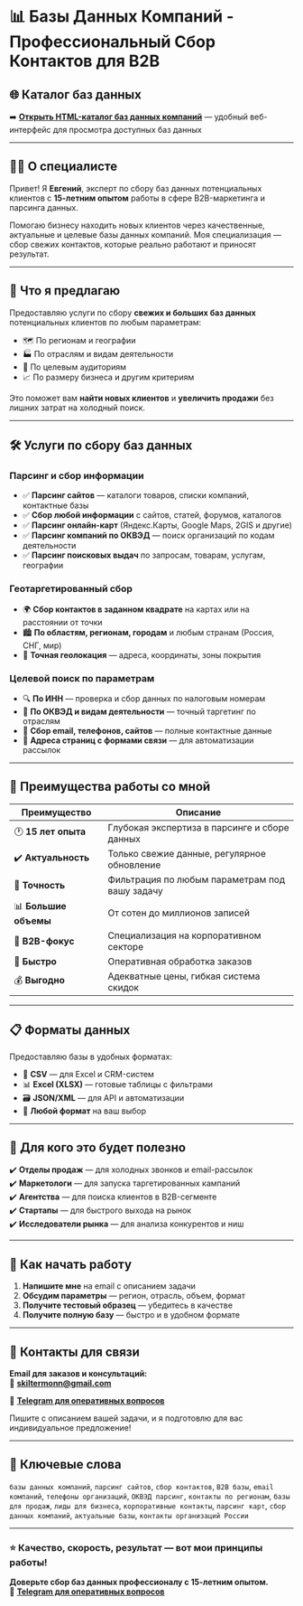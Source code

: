# 📊 Базы Данных Компаний - Профессиональный Сбор Контактов для B2B

## 🌐 Каталог баз данных

➡️ **[Открыть HTML-каталог баз данных компаний](index.html)** — удобный веб-интерфейс для просмотра доступных баз данных

---

## 👨‍💼 О специалисте

Привет! Я **Евгений**, эксперт по сбору баз данных потенциальных клиентов с **15-летним опытом** работы в сфере B2B-маркетинга и парсинга данных.

Помогаю бизнесу находить новых клиентов через качественные, актуальные и целевые базы данных компаний. Моя специализация — сбор свежих контактов, которые реально работают и приносят результат.

---

## 🎯 Что я предлагаю

Предоставляю услуги по сбору **свежих и больших баз данных** потенциальных клиентов по любым параметрам:

- 🗺️ По регионам и географии
- 🏭 По отраслям и видам деятельности
- 🎪 По целевым аудиториям
- 📈 По размеру бизнеса и другим критериям

Это поможет вам **найти новых клиентов** и **увеличить продажи** без лишних затрат на холодный поиск.

---

## 🛠️ Услуги по сбору баз данных

### Парсинг и сбор информации

- ✅ **Парсинг сайтов** — каталоги товаров, списки компаний, контактные базы
- ✅ **Сбор любой информации** с сайтов, статей, форумов, каталогов
- ✅ **Парсинг онлайн-карт** (Яндекс.Карты, Google Maps, 2GIS и другие)
- ✅ **Парсинг компаний по ОКВЭД** — поиск организаций по кодам деятельности
- ✅ **Парсинг поисковых выдач** по запросам, товарам, услугам, географии

### Геотаргетированный сбор

- 🌍 **Сбор контактов в заданном квадрате** на картах или на расстоянии от точки
- 🏙️ **По областям, регионам, городам** и любым странам (Россия, СНГ, мир)
- 📍 **Точная геолокация** — адреса, координаты, зоны покрытия

### Целевой поиск по параметрам

- 🔍 **По ИНН** — проверка и сбор данных по налоговым номерам
- 🏢 **По ОКВЭД и видам деятельности** — точный таргетинг по отраслям
- 📧 **Сбор email, телефонов, сайтов** — полные контактные данные
- 📄 **Адреса страниц с формами связи** — для автоматизации рассылок

---

## 💎 Преимущества работы со мной

| Преимущество | Описание |
|-------------|----------|
| 🕐 **15 лет опыта** | Глубокая экспертиза в парсинге и сборе данных |
| ✔️ **Актуальность** | Только свежие данные, регулярное обновление |
| 🎯 **Точность** | Фильтрация по любым параметрам под вашу задачу |
| 📊 **Большие объемы** | От сотен до миллионов записей |
| 💼 **B2B-фокус** | Специализация на корпоративном секторе |
| 🚀 **Быстро** | Оперативная обработка заказов |
| 💰 **Выгодно** | Адекватные цены, гибкая система скидок |

---

## 📋 Форматы данных

Предоставляю базы в удобных форматах:

- 📄 **CSV** — для Excel и CRM-систем
- 📊 **Excel (XLSX)** — готовые таблицы с фильтрами
- 🗃️ **JSON/XML** — для API и автоматизации
- 📑 **Любой формат** на ваш выбор

---

## 🎪 Для кого это будет полезно

✔️ **Отделы продаж** — для холодных звонков и email-рассылок  
✔️ **Маркетологи** — для запуска таргетированных кампаний  
✔️ **Агентства** — для поиска клиентов в B2B-сегменте  
✔️ **Стартапы** — для быстрого выхода на рынок  
✔️ **Исследователи рынка** — для анализа конкурентов и ниш  

---

## 🚀 Как начать работу

1. **Напишите мне** на email с описанием задачи
2. **Обсудим параметры** — регион, отрасль, объем, формат
3. **Получите тестовый образец** — убедитесь в качестве
4. **Получите полную базу** — быстро и в удобном формате

---

## 📧 Контакты для связи

**Email для заказов и консультаций:**  
📩 **skiltermonn@gmail.com**

💬 **[Telegram для оперативных вопросов](https://t.me/prodawez888)**

Пишите с описанием вашей задачи, и я подготовлю для вас индивидуальное предложение!

---

## 🔑 Ключевые слова

`базы данных компаний`, `парсинг сайтов`, `сбор контактов`, `B2B базы`, `email компаний`, `телефоны организаций`, `ОКВЭД парсинг`, `контакты по регионам`, `базы для продаж`, `лиды для бизнеса`, `корпоративные контакты`, `парсинг карт`, `сбор данных компаний`, `актуальные базы`, `контакты организаций России`

---

### ⭐ Качество, скорость, результат — вот мои принципы работы!

**Доверьте сбор баз данных профессионалу с 15-летним опытом.**  
💬 **[Telegram для оперативных вопросов](https://t.me/prodawez888)**
